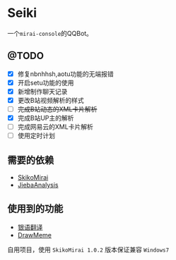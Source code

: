# Seiki

一个`mirai-console`的QQBot。

## @TODO

- [x] 修复nbnhhsh,aotu功能的无端报错
- [x] 开启setu功能的使用
- [x] 新增制作聊天记录
- [x] 更改B站视频解析的样式
- [ ] ~~完成B站动态的XML卡片解析~~
- [x] 完成B站UP主的解析
- [ ] 完成网易云的XML卡片解析
- [ ] 使用定时计划

## 需要的依赖

- [SkikoMirai](https://github.com/LaoLittle/SkikoMirai)
- [JiebaAnalysis](https://github.com/huaban/jieba-analysis)

## 使用到的功能

- [银语翻译](https://github.com/LaoLittle/yinglish-kt)
- [DrawMeme](https://github.com/LaoLittle/DrawMeme)

自用项目，使用 `SkikoMirai 1.0.2` 版本保证兼容 `Windows7`
